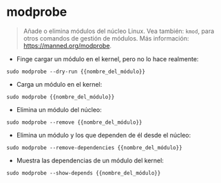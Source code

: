 # modprobe

> Añade o elimina módulos del núcleo Linux.
> Vea también: `kmod`, para otros comandos de gestión de módulos.
> Más información: <https://manned.org/modprobe>.

- Finge cargar un módulo en el kernel, pero no lo hace realmente:

`sudo modprobe --dry-run {{nombre_del_módulo}}`

- Carga un módulo en el kernel:

`sudo modprobe {{nombre_del_módulo}}`

- Elimina un módulo del núcleo:

`sudo modprobe --remove {{nombre_del_módulo}}`

- Elimina un módulo y los que dependen de él desde el núcleo:

`sudo modprobe --remove-dependencies {{nombre_del_módulo}}`

- Muestra las dependencias de un módulo del kernel:

`sudo modprobe --show-depends {{nombre_del_módulo}}`
